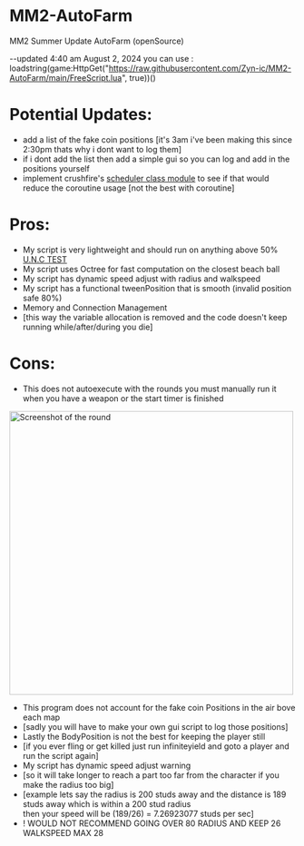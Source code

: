 # MM2-AutoFarm
MM2 Summer Update AutoFarm (openSource)

--updated 4:40 am August 2, 2024
you can use : <br/> loadstring(game:HttpGet("https://raw.githubusercontent.com/Zyn-ic/MM2-AutoFarm/main/FreeScript.lua", true))()

# Potential Updates:
* add a list of the fake coin positions [it's 3am i've been making this since 2:30pm thats why i dont want to log them]
* if i dont add the list then add a simple gui so you can log and add in the positions yourself
* implement crushfire's [scheduler class module](https://youtu.be/jGIomP26RRQ?si=0ba7S9dpC5fKFPfl) to see if that would reduce the coroutine usage [not the best with coroutine]


# Pros:
* My script is very lightweight and should run on anything above 50% [U.N.C TEST](https://raw.githubusercontent.com/unified-naming-convention/NamingStandard/main/UNCCheckEnv.lua)
* My script uses Octree for fast computation on the closest beach ball
* My script has dynamic speed adjust with radius and walkspeed
* My script has a functional tweenPosition that is smooth (invalid position safe 80%)
* Memory and Connection Management
* [this way the variable allocation is removed and the code doesn't keep running while/after/during you die]


# Cons:
* This does not autoexecute with the rounds you must manually run it when you have a weapon or the start timer is finished
<img src="https://encrypted-tbn0.gstatic.com/images?q=tbn:ANd9GcSLxnk3Xm9ageDalMb07ci_yvGz4OnuXz9DeQ&s" alt="Screenshot of the round" width="500"/>

* This program does not account for the fake coin Positions in the air bove each map
* [sadly you will have to make your own gui script to log those positions]
* Lastly the BodyPosition is not the best for keeping the player still
* [if you ever fling or get killed just run infiniteyield and goto a player and run the script again]
* My script has dynamic speed adjust warning
* [so it will take longer to reach a part too far from the character if you make the radius too big]
* [example lets say the radius is 200 studs away and the distance is 189 studs away which is within a 200 stud radius <br/> then your speed will be (189/26) = 7.26923077 studs per sec]
* ! WOULD NOT RECOMMEND GOING OVER 80 RADIUS AND KEEP 26 WALKSPEED MAX 28

